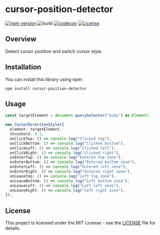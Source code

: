 # cursor-position-detector

[![npm version](https://badge.fury.io/js/cursor-position-detector.svg)](https://badge.fury.io/js/cursor-position-detector)
![build](https://github.com/ryohidaka/cursor-position-detector/workflows/Build/badge.svg)
[![codecov](https://codecov.io/gh/ryohidaka/cursor-position-detector/graph/badge.svg?token=RHP9TB2F51)](https://codecov.io/gh/ryohidaka/cursor-position-detector)
[![License](https://img.shields.io/badge/license-MIT-blue.svg)](https://opensource.org/licenses/MIT)

## Overview

Detect cursor position and switch cursor style.

## Installation

You can install this library using npm:

```shell
npm install cursor-position-detector
```

## Usage

```ts
const targetElement = document.querySelector("body") as Element;

new CursorDirectionStyle({
  element: targetElement,
  threshold: 0.3,
  onClickTop: () => console.log("Clicked top"),
  onClickBottom: () => console.log("Clicked bottom"),
  onClickLeft: () => console.log("Clicked left"),
  onClickRight: () => console.log("Clicked right"),
  onEnterTop: () => console.log("Entered top zone"),
  onEnterBottom: () => console.log("Entered bottom zone"),
  onEnterLeft: () => console.log("Entered left zone"),
  onEnterRight: () => console.log("Entered right zone"),
  onLeaveTop: () => console.log("Left top zone"),
  onLeaveBottom: () => console.log("Left bottom zone"),
  onLeaveLeft: () => console.log("Left left zone"),
  onLeaveRight: () => console.log("Left right zone"),
});
```

## License

This project is licensed under the MIT License - see the [LICENSE](LICENSE) file for details.
